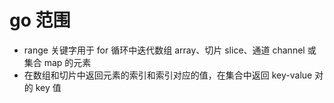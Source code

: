 # go 范围

- range 关键字用于 for 循环中迭代数组 array、切片 slice、通道 channel 或 集合 map 的元素
- 在数组和切片中返回元素的索引和索引对应的值，在集合中返回 key-value 对的 key 值